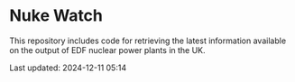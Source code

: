 # Nuke Watch

This repository includes code for retrieving the latest information available on the output of EDF nuclear power plants in the UK.

Last updated: 2024-12-11 05:14
